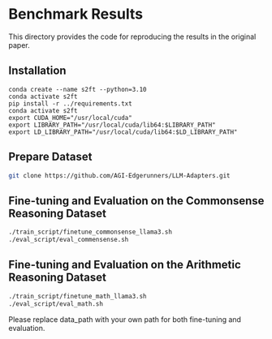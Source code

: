 # Benchmark Results

This directory provides the code for reproducing the results in the original paper.

## Installation

```
conda create --name s2ft --python=3.10
conda activate s2ft
pip install -r ../requirements.txt
conda activate s2ft
export CUDA_HOME="/usr/local/cuda"
export LIBRARY_PATH="/usr/local/cuda/lib64:$LIBRARY_PATH"
export LD_LIBRARY_PATH="/usr/local/cuda/lib64:$LD_LIBRARY_PATH"
```

## Prepare Dataset

```bash
git clone https://github.com/AGI-Edgerunners/LLM-Adapters.git
```

## Fine-tuning and Evaluation on the Commonsense Reasoning Dataset

```bash
./train_script/finetune_commonsense_llama3.sh 
./eval_script/eval_commensense.sh
```

## Fine-tuning and Evaluation on the Arithmetic Reasoning Dataset

```bash
./train_script/finetune_math_llama3.sh 
./eval_script/eval_math.sh
```

Please replace data_path with your own path for both fine-tuning and evaluation.